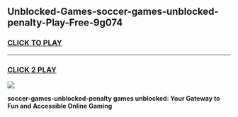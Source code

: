 
## Unblocked-Games-soccer-games-unblocked-penalty-Play-Free-9g074
<h3>
<a href="https://premium76.site?title=soccer-games-unblocked-penalty&ref=21A">CLICK TO PLAY</a></h3>
<hr>

<h3>
<a href="https://premium76.site?title=soccer-games-unblocked-penalty&ref=21A">CLICK 2 PLAY</a>
  
</h3>

<a href="https://premium76.site?title=soccer-games-unblocked-penalty&ref=21A"><img src="https://clearcache.store/games.png"></a>


**soccer-games-unblocked-penalty games unblocked: Your Gateway to Fun and Accessible Online Gaming**
